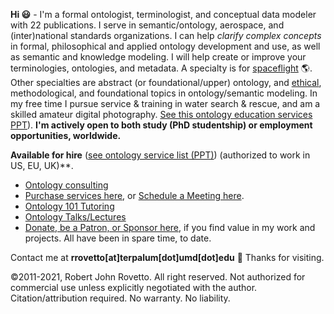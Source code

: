 **Hi :smiley:** - I'm a formal ontologist, terminologist, and conceptual data modeler with 22 publications. I serve in semantic/ontology, aerospace, and (inter)national standards organizations. I can help _clarify complex concepts_ in formal, philosophical and applied ontology development and use, as well as semantic and knowledge modeling. I will help create or improve your terminologies, ontologies, and metadata. A specialty is for [spaceflight](https://ontospace.wordpress.com) :earth_americas:. Other specialties are abstract (or foundational/upper) ontology, and [ethical](https://github.com/rrovetto/Ethical-Ontology-Development), methodological, and foundational topics in ontology/semantic modeling. In my free time I pursue service & training in water search & rescue, and am a skilled amateur digital photography. [See this ontology education services PPT](https://www.slideshare.net/RobertRovetto/ontology-courses-education)).
**I'm actively open to both study (PhD studentship) or employment opportunities, worldwide.**

**Available for hire** ([see ontology service list (PPT)](https://www.slideshare.net/RobertRovetto/ontology-services-238070099)) (authorized to work in US, EU, UK)**.
* [Ontology consulting](https://tinyurl.com/34u9w6wx)
* [Purchase services here](https://tinyurl.com/yas7trzy), or [Schedule a Meeting here](http://my.setmore.com/bookingpage/f18db686-98bb-41dd-9097-35218b2a1091/services/sb83f723d7838e4484783cc5a1c675f0e6eedf99d).
* [Ontology 101 Tutoring](http://my.setmore.com/bookingpage/f18db686-98bb-41dd-9097-35218b2a1091/services/s7f4dbc7d873cce380b7f73062d5d72f619fe042a)
* [Ontology Talks/Lectures](http://my.setmore.com/bookingpage/f18db686-98bb-41dd-9097-35218b2a1091/services/s218822e77fee416ed3085be8eda045d6015d6d24)
* [Donate, be a Patron, or Sponsor here](https://gogetfunding.com/knowledge-organization-services-ontology-terminology-metadata-concept-analysis/), if you find value in my work and projects. All have been in spare time, to date.

Contact me at **rrovetto[at]terpalum[dot]umd[dot]edu** 💬  Thanks for visiting.

©2011-2021, Robert John Rovetto. All right reserved. 
Not authorized for commercial use unless explicitly negotiated with the author. Citation/attribution required. No warranty. No liability.

<!--
**rrovetto/rrovetto** is a ✨ _special_ ✨ repository because its `README.md` (this file) appears on your GitHub profile.

Here are some ideas to get you started:

- 🔭 I’m currently working on ...
- 🌱 I’m currently learning ...
- 👯 I’m looking to collaborate on ...
- 🤔 I’m looking for help with ...
- 💬 Ask me about ...
- 📫 How to reach me: ...
- 😄 Pronouns: ...
- ⚡ Fun fact: ...
- 👋
-->
